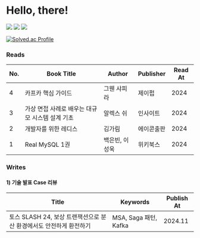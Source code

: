 # Hello, there!

![](https://img.shields.io/badge/Java-ED8B00?style=for-the-badge&logo=openjdk&logoColor=white)
![](https://img.shields.io/badge/Spring-6DB33F?style=for-the-badge&logo=spring&logoColor=white)
![](https://img.shields.io/badge/MySQL-005C84?style=for-the-badge&logo=mysql&logoColor=white)

[![Solved.ac Profile](http://mazassumnida.wtf/api/v2/generate_badge?boj=s2feel)](https://solved.ac/s2feel/)



### Reads

| No.  | Book Title               | Author         | Publisher      | Read At |
|------|--------------------------|----------------|----------------|---------|
| 4   | 카프카 핵심 가이드                    | 그웬 샤피라     | 제이펍         | 2024    |
| 3   | 가상 면접 사례로 배우는 대규모 시스템 설계 기초        | 알렉스 쉬         | 인사이트     | 2024    |
| 2   | 개발자를 위한 레디스 | 김가림         | 에이콘출판 | 2024    |
| 1   | Real MySQL 1권      | 백은빈, 이성욱 | 위키북스       | 2024    |


### Writes


#### 1) 기술 발표 Case 리뷰 
| Title                                                        | Keywords                         | Publish At |
|--------------------------------------------------------------|----------------------------------|------------|
| 토스 SLASH 24, 보상 트랜잭션으로 분산 환경에서도 안전하게 환전하기[](https://velog.io/@s2feeling/%ED%86%A0%EC%8A%A4%E3%85%A3SLASH-24-%EB%B3%B4%EC%83%81-%ED%8A%B8%EB%9E%9C%EC%9E%AD%EC%85%98%EC%9C%BC%EB%A1%9C-%EB%B6%84%EC%82%B0-%ED%99%98%EA%B2%BD%EC%97%90%EC%84%9C%EB%8F%84-%EC%95%88%EC%A0%84%ED%95%98%EA%B2%8C-%ED%99%98%EC%A0%84%ED%95%98%EA%B8%B0-%EB%A6%AC%EB%B7%B0-y53ctbb7) | MSA, Saga 패턴, Kafka           | 2024.11    |


